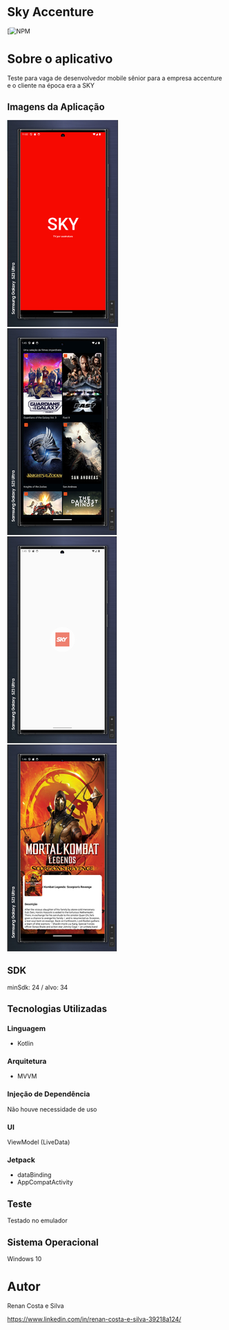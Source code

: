 # Sky Accenture
[![NPM](https://github.com/RenanCostaSilva/Sky_Accenture_API/blob/master/LICENSE)


# Sobre o aplicativo
Teste para vaga de desenvolvedor mobile sênior para a empresa accenture e o cliente na época era a SKY

## Imagens da Aplicação
![mobile 1](https://github.com/RenanCostaSilva/Sky_Accenture_API/blob/master/imagem1.jpg)
![mobile 1](https://github.com/RenanCostaSilva/Sky_Accenture_API/blob/master/imagem2.jpg)
![mobile 1](https://github.com/RenanCostaSilva/Sky_Accenture_API/blob/master/imagem3.jpg)
![mobile 1](https://github.com/RenanCostaSilva/Sky_Accenture_API/blob/master/imagem4.jpg)

## SDK
minSdk: 24 / alvo: 34

## Tecnologias Utilizadas

### Linguagem
- Kotlin

### Arquitetura
- MVVM

### Injeção de Dependência
Não houve necessidade de uso

### UI
ViewModel (LiveData)

### Jetpack
- dataBinding
- AppCompatActivity

## Teste
Testado no emulador

## Sistema Operacional
Windows 10

# Autor
Renan Costa e Silva

https://www.linkedin.com/in/renan-costa-e-silva-39218a124/
